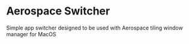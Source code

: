 # Aerospace Switcher

Simple app switcher designed to be used with Aerospace tiling window manager for MacOS